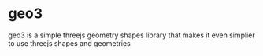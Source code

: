 # geo3
geo3 is a simple threejs geometry shapes library that makes it even simplier to use threejs shapes and geometries

